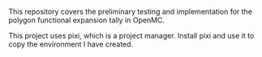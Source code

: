This repository covers the preliminary testing and implementation for the polygon functional expansion tally in OpenMC.

This project uses pixi, which is a project manager. Install pixi and use it to copy the environment I have created.
